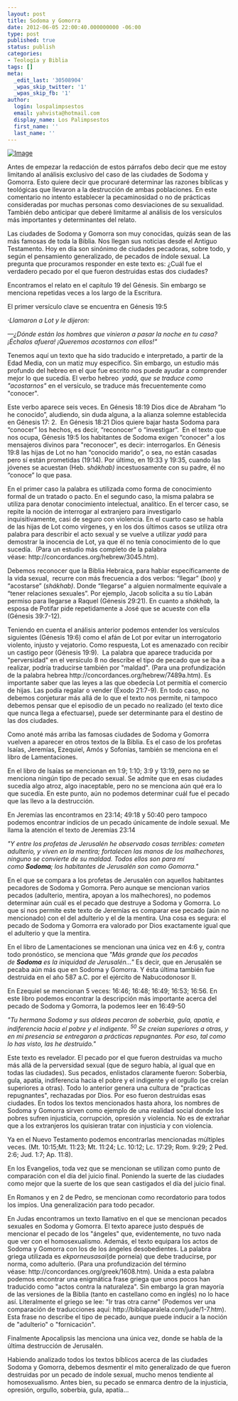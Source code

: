 ```yaml
---
layout: post
title: Sodoma y Gomorra
date: 2012-06-05 22:00:40.000000000 -06:00
type: post
published: true
status: publish
categories:
- Teología y Biblia
tags: []
meta:
  _edit_last: '30508904'
  _wpas_skip_twitter: '1'
  _wpas_skip_fb: '1'
author:
  login: lospalimpsestos
  email: yahvista@hotmail.com
  display_name: Los Palimpsestos
  first_name: ''
  last_name: ''
---
```

<p><a href="http://lospalimpsestos.files.wordpress.com/2012/06/biblia_lupa1.png"><img class="size-full wp-image aligncenter" src="{{ site.baseurl }}/assets/biblia_lupa1.png" alt="Image" /></a></p>
<p>Antes de empezar la redacción de estos párrafos debo decir que me estoy limitando al análisis exclusivo del caso de las ciudades de Sodoma y Gomorra. Esto quiere decir que procuraré determinar las razones bíblicas y teológicas que llevaron a la destrucción de ambas poblaciones. En este comentario no intento establecer la pecaminosidad o no de prácticas consideradas por muchas personas como desviaciones de su sexualidad. También debo anticipar que deberé limitarme al análisis de los versículos más importantes y determinantes del relato.</p>
<p>Las ciudades de Sodoma y Gomorra son muy conocidas, quizás sean de las más famosas de toda la Biblia. Nos llegan sus noticias desde el Antiguo Testamento. Hoy en día son sinónimo de ciudades pecadoras, sobre todo, y según el pensamiento generalizado, de pecados de índole sexual. La pregunta que procuramos responder en este texto es: ¿Cuál fue el verdadero pecado por el que fueron destruidas estas dos ciudades?</p>
<p>Encontramos el relato en el capítulo 19 del Génesis. Sin embargo se menciona repetidas veces a los largo de la Escritura.</p>
<p>El primer versículo clave se encuentra en Génesis 19:5</p>
<div>
<p><em><span style="font-size:xx-small;"><span class="Apple-style-span" style="line-height:10px;">"</span></span>Llamaron a Lot y le dijeron:</em></p>
</div>
<div>
<p><em>—¿Dónde están los hombres que vinieron a pasar la noche en tu casa? ¡Échalos afuera! ¡Queremos acostarnos con ellos!"</em></p>
<p>Tenemos aquí un texto que ha sido traducido e interpretado, a partir de la Edad Media, con un matiz muy específico. Sin embargo, un estudio más profundo del hebreo en el que fue escrito nos puede ayudar a comprender mejor lo que sucedía. El verbo hebreo <em> yadá, que se traduce como "acostarnos"</em> en el versículo, se traduce más frecuentemente como "conocer".</p>
<p>Este verbo<em> </em>aparece seis veces. En Génesis 18:19 Dios dice de Abraham “lo he conocido”, aludiendo, sin duda alguna, a la alianza solemne establecida en Génesis 17: 2.  En Génesis 18:21 Dios quiere bajar hasta Sodoma para “conocer” los hechos, es decir, “reconocer” o “investigar”.  En el texto que nos ocupa, Génesis 19:5 los habitantes de Sodoma exigen “conocer” a los mensajeros divinos para "reconocer", es decir: interrogarlos. En Génesis 19:8 las hijas de Lot no han “conocido marido”, o sea, no están casadas pero sí están prometidas (19:14). Por último, en 19:33 y 19:35, cuando las jóvenes se acuestan (Heb. s<em>hákhab)</em> incestuosamente con su padre, él no “conoce” lo que pasa.</p>
<p>En el primer caso la palabra es utilizada como forma de conocimiento formal de un tratado o pacto. En el segundo caso, la misma palabra se utiliza para denotar conocimiento intelectual, analítico. En el tercer caso, se repite la noción de interrogar al extranjero para investigarlo inquisitivamente, casi de seguro con violencia. En el cuarto caso se habla de las hijas de Lot como vírgenes, y en los dos últimos casos se utiliza otra palabra para describir el acto sexual y se vuelve a utilizar <em>yadá</em> para demostrar la inocencia de Lot, ya que él no tenía conocimiento de lo que sucedía.  (Para un estudio más completo de la palabra véase: http://concordances.org/hebrew/3045.htm).</p>
<p>Debemos reconocer que la Biblia Hebraica, para hablar específicamente de la vida sexual,  recurre con más frecuencia a dos verbos: “llegar” (<em>boo</em>) y “acostarse” (<em>shákhab)</em>. Donde “llegarse” a alguien normalmente equivale a “tener relaciones sexuales”. Por ejemplo, Jacob solicita a su tío Labán permiso para llegarse a Raquel (Génesis 29:21). En cuanto a <em>shákhab, </em>la esposa de Potifar pide repetidamente a José que se acueste con ella (Génesis 39:7-12).</p>
<p>Teniendo en cuenta el análisis anterior podemos entender los versículos siguientes (Génesis 19:6) como el afán de Lot por evitar un interrogatorio violento, injusto y vejatorio. Como respuesta, Lot es amenazado con recibir un castigo peor (Génesis 19:9).  La palabra que aparece traducida por "perversidad" en el versículo 8 no describe el tipo de pecado que se iba a realizar, podría traducirse también por "maldad". (Para una profundización de la palabra hebrea http://concordances.org/hebrew/7489a.htm). Es importante saber que las leyes a las que obedecía Lot permitía el comercio de hijas. Las podía regalar o vender (Éxodo 21:7-9). En todo caso, no debemos conjeturar más allá de lo que el texto nos permite, ni tampoco debemos pensar que el episodio de un pecado no realizado (el texto dice que nunca llega a efectuarse), puede ser determinante para el destino de las dos ciudades.</p>
<p>Como anoté más arriba las famosas ciudades de Sodoma y Gomorra vuelven a aparecer en otros textos de la Biblia. Es el caso de los profetas Isaías, Jeremías, Ezequiel, Amós y Sofonías, también se menciona en el libro de Lamentaciones.</p>
<p>En el libro de Isaías se mencionan en 1:9; 1:10; 3:9 y 13:19, pero no se menciona ningún tipo de pecado sexual. Se admite que en esas ciudades sucedía algo atroz, algo inaceptable, pero no se menciona aún qué era lo que sucedía. En este punto, aún no podemos determinar cuál fue el pecado que las llevo a la destrucción.</p>
<p>En Jeremías las encontramos en 23:14; 49:18 y 50:40 pero tampoco podemos encontrar indicios de un pecado únicamente de índole sexual. Me llama la atención el texto de Jeremías 23:14</p>
<p><em>"Y entre los profetas de Jerusalén he observado cosas terribles: cometen adulterio, y viven en la mentira; fortalecen las manos de los malhechores, ninguno se convierte de su maldad. Todos ellos son para mí como <strong>Sodoma</strong>; los habitantes de Jerusalén son como Gomorra." </em></p>
<p>En el que se compara a los profetas de Jerusalén con aquellos habitantes pecadores de Sodoma y Gomorra. Pero aunque se mencionan varios pecados (adulterio, mentira, apoyan a los malhechores), no podemos determinar aún cuál es el pecado que destruye a Sodoma y Gomorra. Lo que sí nos permite este texto de Jeremías es comparar ese pecado (aún no mencionado) con el del adulterio y el de la mentira. Una cosa es segura: el pecado de Sodoma y Gomorra era valorado por Dios exactamente igual que el adulterio y que la mentira.</p>
<p>En el libro de Lamentaciones se mencionan una única vez en 4:6 y, contra todo pronóstico, se menciona que <em>"Más grande que los pecados de <strong>Sodoma</strong> es la iniquidad de Jerusalén..." </em>Es decir, que en Jerusalén se pecaba aún más que en Sodoma y Gomorra. Y ésta última también fue destruida en el año 587 a.C. por el ejército de Nabucodonosor II.</p>
<p>En Ezequiel se mencionan 5 veces: 16:46; 16:48; 16:49; 16:53; 16:56. En este libro podemos encontrar la descripción más importante acerca del pecado de Sodoma y Gomorra, la podemos leer en 16:49-50</p>
<p><em>"Tu hermana Sodoma y sus aldeas pecaron de soberbia, gula, apatía, e indiferencia hacia el pobre y el indigente. <sup>50 </sup>Se creían superiores a otras, y en mi presencia se entregaron a prácticas repugnantes. Por eso, tal como lo has visto, las he destruido."</em></p>
<p>Este texto es revelador. El pecado por el que fueron destruidas va mucho más allá de la perversidad sexual (que de seguro había, al igual que en todas las ciudades). Sus pecados, enlistados claramente fueron: Soberbia, gula, apatía, indiferencia hacia el pobre y el indigente y el orgullo (se creían superiores a otras). Todo lo anterior genera una cultura de "practicas repugnantes", rechazadas por Dios. Por eso fueron destruidas esas ciudades. En todos los textos mencionados hasta ahora, los nombres de Sodoma y Gomorra sirven como ejemplo de una realidad social donde los pobres sufren injusticia, corrupción, opresión y violencia. No es de extrañar que a los extranjeros los quisieran tratar con injusticia y con violencia.</p>
<p>Ya en el Nuevo Testamento podemos encontrarlas mencionadas múltiples veces. (Mt. 10:15;Mt. 11:23; Mt. 11:24; Lc. 10:12; Lc. 17:29; Rom. 9:29; 2 Ped. 2:6; Jud. 1:7; Ap. 11:8).</p>
<p>En los Evangelios, toda vez que se mencionan se utilizan como punto de comparación con el día del juicio final. Poniendo la suerte de las ciudades como mejor que la suerte de los que sean castigados el día del juicio final.</p>
<p>En Romanos y en 2 de Pedro, se mencionan como recordatorio para todos los impíos. Una generalización para todo pecador.</p>
<p>En Judas encontramos un texto llamativo en el que se mencionan pecados sexuales en Sodoma y Gomorra. El texto aparece justo después de mencionar el pecado de los "ángeles" que, evidentemente, no tuvo nada que ver con el homosexualismo. Además, el texto equipara los actos de Sodoma y Gomorra con los de los ángeles desobedientes. La palabra griega utilizada es <em>ekporneusasai</em>(de porneia) que debe traducirse, por norma, como adulterio. (Para una profundización del término véase: http://concordances.org/greek/1608.htm). Unida a esta palabra podemos encontrar una enigmática frase griega que unos pocos han traducido como "actos contra la naturaleza". Sin embargo la gran mayoría de las versiones de la Biblia (tanto en castellano como en inglés) no lo hace así. Literalmente el griego se lee: "Ir tras otra carne" (Podemos ver una comparación de traducciones aquí: http://bibliaparalela.com/jude/1-7.htm). Esta frase no describe el tipo de pecado, aunque puede inducir a la noción de "adulterio" o "fornicación".</p>
<p>Finalmente Apocalipsis las menciona una única vez, donde se habla de la última destrucción de Jerusalén.</p>
<p>Habiendo analizado todos los textos bíblicos acerca de las ciudades Sodoma y Gomorra, debemos desmentir el mito generalizado de que fueron destruidas por un pecado de índole sexual, mucho menos tendiente al homosexualismo. Antes bien, su pecado se enmarca dentro de la injusticia, opresión, orgullo, soberbia, gula, apatía...</p>
</div>
